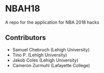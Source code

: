 # NBAH18
A repo for the application for NBA 2018 hacks

## Contributors
<ul>
  <li> Samuel Chebruch (Lehigh University) </li>
  <li> Tino P. (Lehigh University) </li>
  <li> Jakob Coles (Lehigh University) </li>
  <li> Cameron Zurmuhl (Lafayette College) </li>   
</ul>
